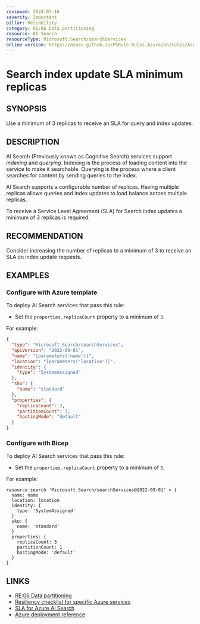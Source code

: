 ```yaml
---
reviewed: 2024-03-16
severity: Important
pillar: Reliability
category: RE:06 Data partitioning
resource: AI Search
resourceType: Microsoft.Search/searchServices
online version: https://azure.github.io/PSRule.Rules.Azure/en/rules/Azure.Search.IndexSLA/
---
```


# Search index update SLA minimum replicas

## SYNOPSIS

Use a minimum of 3 replicas to receive an SLA for query and index updates.

## DESCRIPTION

AI Search (Previously known as Cognitive Search) services support _indexing_ and _querying_.
Indexing is the process of loading content into the service to make it searchable.
Querying is the process where a client searches for content by sending queries to the index.

AI Search supports a configurable number of replicas.
Having multiple replicas allows queries and index updates to load balance across multiple replicas.

To receive a Service Level Agreement (SLA) for Search index updates a minimum of 3 replicas is required.

## RECOMMENDATION

Consider increasing the number of replicas to a minimum of 3 to receive an SLA on index update requests.

## EXAMPLES

### Configure with Azure template

To deploy AI Search services that pass this rule:

- Set the `properties.replicaCount` property to a minimum of `3`.

For example:

```json
{
  "type": "Microsoft.Search/searchServices",
  "apiVersion": "2022-09-01",
  "name": "[parameters('name')]",
  "location": "[parameters('location')]",
  "identity": {
    "type": "SystemAssigned"
  },
  "sku": {
    "name": "standard"
  },
  "properties": {
    "replicaCount": 3,
    "partitionCount": 1,
    "hostingMode": "default"
  }
}
```

### Configure with Bicep

To deploy AI Search services that pass this rule:

- Set the `properties.replicaCount` property to a minimum of `3`.

For example:

```bicep
resource search 'Microsoft.Search/searchServices@2022-09-01' = {
  name: name
  location: location
  identity: {
    type: 'SystemAssigned'
  }
  sku: {
    name: 'standard'
  }
  properties: {
    replicaCount: 3
    partitionCount: 1
    hostingMode: 'default'
  }
}
```

<!-- external:avm avm/res/search/search-service replicaCount -->

## LINKS

- [RE:06 Data partitioning](https://learn.microsoft.com/azure/well-architected/reliability/partition-data)
- [Resiliency checklist for specific Azure services](https://learn.microsoft.com/azure/architecture/checklist/resiliency-per-service#cognitive-search)
- [SLA for Azure AI Search](https://www.microsoft.com/licensing/docs/view/Service-Level-Agreements-SLA-for-Online-Services)
- [Azure deployment reference](https://learn.microsoft.com/azure/templates/microsoft.search/searchservices)
